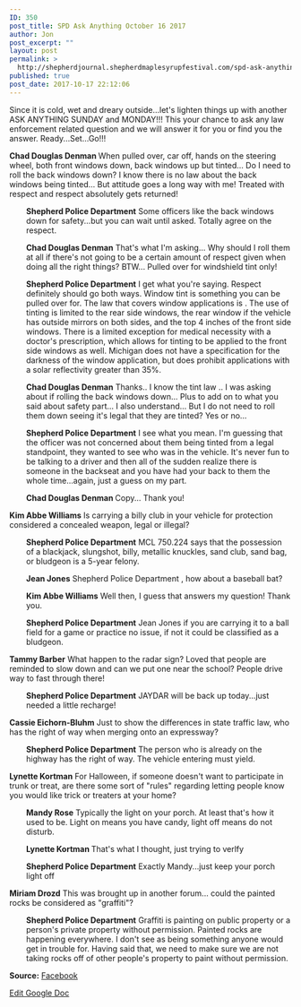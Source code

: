 ```yaml
---
ID: 350
post_title: SPD Ask Anything October 16 2017
author: Jon
post_excerpt: ""
layout: post
permalink: >
  http://shepherdjournal.shepherdmaplesyrupfestival.com/spd-ask-anything-october-16-2017
published: true
post_date: 2017-10-17 22:12:06
---
```

Since it is cold, wet and dreary outside...let's lighten things up with another ASK ANYTHING SUNDAY and MONDAY!!! This your chance to ask any law enforcement related question and we will answer it for you or find you the answer. Ready...Set...Go!!!

<b>Chad Douglas Denman </b>When pulled over, car off, hands on the steering wheel, both front windows down, back windows up but tinted... Do I need to roll the back windows down? I know there is no law about the back windows being tinted... But attitude goes a long way with me! Treated with respect and respect absolutely gets returned!
<p style="padding-left: 30px;"><strong>Shepherd Police Department</strong> Some officers like the back windows down for safety...but you can wait until asked. Totally agree on the respect.</p>
<p style="padding-left: 30px;"><b>Chad Douglas Denman</b> That's what I'm asking... Why should I roll them at all if there's not going to be a certain amount of respect given when doing all the right things? BTW... Pulled over for windshield tint only!</p>
<p style="padding-left: 30px;"><b>Shepherd Police Department</b> I get what you're saying. Respect definitely should go both ways. Window tint is something you can be pulled over for. The law that covers window applications is . The use of tinting is limited to the rear side windows, the rear window if the vehicle has outside mirrors on both sides, and the top 4 inches of the front side windows. There is a limited exception for medical necessity with a doctor's prescription, which allows for tinting to be applied to the front side windows as well. Michigan does not have a specification for the darkness of the window application, but does prohibit applications with a solar reflectivity greater than 35%.</p>
<p style="padding-left: 30px;"><b>Chad Douglas Denman</b> Thanks.. I know the tint law .. I was asking about if rolling the back windows down... Plus to add on to what you said about safety part... I also understand... But I do not need to roll them down seeing it's legal that they are tinted? Yes or no…</p>
<p style="padding-left: 30px;"><b>Shepherd Police Department</b> I see what you mean. I'm guessing that the officer was not concerned about them being tinted from a legal standpoint, they wanted to see who was in the vehicle. It's never fun to be talking to a driver and then all of the sudden realize there is someone in the backseat and you have had your back to them the whole time...again, just a guess on my part.</p>
<p style="padding-left: 30px;"><b>Chad Douglas Denman </b>Copy... Thank you!</p>
<b>Kim Abbe Williams</b> Is carrying a billy club in your vehicle for protection considered a concealed weapon, legal or illegal?
<p style="padding-left: 30px;"><b>Shepherd Police Department</b> MCL 750.224 says that the possession of a blackjack, slungshot, billy, metallic knuckles, sand club, sand bag, or bludgeon is a 5-year felony.</p>
<p style="padding-left: 30px;"><b>Jean Jones</b> Shepherd Police Department , how about a baseball bat?</p>
<p style="padding-left: 30px;"><b>Kim Abbe Williams</b> Well then, I guess that answers my question! Thank you.</p>
<p style="padding-left: 30px;"><b>Shepherd Police Department</b> Jean Jones if you are carrying it to a ball field for a game or practice no issue, if not it could be classified as a bludgeon.</p>
<b>Tammy Barber</b> What happen to the radar sign? Loved that people are reminded to slow down and can we put one near the school? People drive way to fast through there!
<p style="padding-left: 30px;"><b>Shepherd Police Department</b> JAYDAR will be back up today...just needed a little recharge!</p>
<b>Cassie Eichorn-Bluhm</b> Just to show the differences in state traffic law, who has the right of way when merging onto an expressway?
<p style="padding-left: 30px;"><b>Shepherd Police Department</b> The person who is already on the highway has the right of way. The vehicle entering must yield.</p>
<b>Lynette Kortman</b> For Halloween, if someone doesn't want to participate in trunk or treat, are there some sort of "rules" regarding letting people know you would like trick or treaters at your home?
<p style="padding-left: 30px;"><b>Mandy Rose</b> Typically the light on your porch. At least that's how it used to be. Light on means you have candy, light off means do not disturb.</p>
<p style="padding-left: 30px;"><b>Lynette Kortman </b>That's what I thought, just trying to verlfy</p>
<p style="padding-left: 30px;"><b>Shepherd Police Department</b> Exactly Mandy...just keep your porch light off</p>
<b>Miriam Drozd</b> This was brought up in another forum... could the painted rocks be considered as "graffiti"?
<p style="padding-left: 30px;"><b>Shepherd Police Department</b> Graffiti is painting on public property or a person's private property without permission. Painted rocks are happening everywhere. I don't see as being something anyone would get in trouble for. Having said that, we need to make sure we are not taking rocks off of other people's property to paint without permission.</p>
<b>Source:</b> <a href="https://www.facebook.com/permalink.php?story_fbid=1698368476848380&amp;id=205632619455314">Facebook</a>

<a href="https://docs.google.com/document/d/1_3M5P74s4VwUpX9CBNui_UfVruoZZatiJrUdtoquRQI/edit?usp=sharing">Edit Google Doc</a>